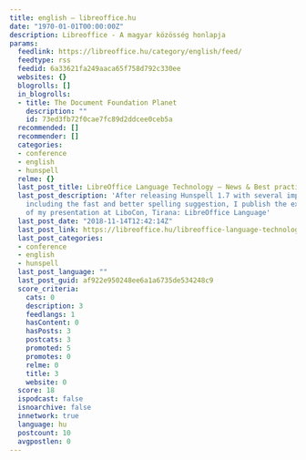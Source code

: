 ```yaml
---
title: english – libreoffice.hu
date: "1970-01-01T00:00:00Z"
description: Libreoffice - A magyar közösség honlapja
params:
  feedlink: https://libreoffice.hu/category/english/feed/
  feedtype: rss
  feedid: 6a33621fa249aaca65f758d792c330ee
  websites: {}
  blogrolls: []
  in_blogrolls:
  - title: The Document Foundation Planet
    description: ""
    id: 73ed3fb72f0cae7fc89d2ddcee0ceb5a
  recommended: []
  recommender: []
  categories:
  - conference
  - english
  - hunspell
  relme: {}
  last_post_title: LibreOffice Language Technology – News & Best practices
  last_post_description: 'After releasing Hunspell 1.7 with several improvements,
    including the fast and better spelling suggestion, I publish the extended version
    of my presentation at LiboCon, Tirana: LibreOffice Language'
  last_post_date: "2018-11-14T12:42:14Z"
  last_post_link: https://libreoffice.hu/libreoffice-language-technology-news-best-practices/
  last_post_categories:
  - conference
  - english
  - hunspell
  last_post_language: ""
  last_post_guid: af922e950248ee6a1a6735de534248c9
  score_criteria:
    cats: 0
    description: 3
    feedlangs: 1
    hasContent: 0
    hasPosts: 3
    postcats: 3
    promoted: 5
    promotes: 0
    relme: 0
    title: 3
    website: 0
  score: 18
  ispodcast: false
  isnoarchive: false
  innetwork: true
  language: hu
  postcount: 10
  avgpostlen: 0
---
```


